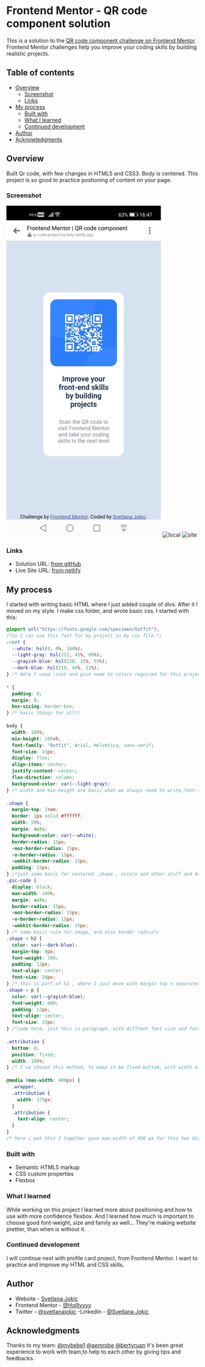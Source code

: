 # Frontend Mentor - QR code component solution

This is a solution to the [QR code component challenge on Frontend Mentor](https://www.frontendmentor.io/challenges/qr-code-component-iux_sIO_H). Frontend Mentor challenges help you improve your coding skills by building realistic projects.

## Table of contents

- [Overview](#overview)
  - [Screenshot](#screenshot)
  - [Links](#links)
- [My process](#my-process)
  - [Built with](#built-with)
  - [What I learned](#what-i-learned)
  - [Continued development](#continued-development)
- [Author](#author)
- [Acknowledgments](#acknowledgments)

## Overview

Built Qr code, with few changes in HTML5 and CSS3. Body is centered. This project is so good to practice postioning of content on your page.

### Screenshot

![mobile](design/mobile-ss.jpg)
![local](design/ss.jpg)
![site](design/ss-desktop.jpg)

### Links

- Solution URL: [from gitHub](https://github.com/Holllyyyy/qr-code)
- Live Site URL: [from netlify](https://qr-code-project-by-holy.netlify.app/)

## My process

I started with writing basic HTML where I just added couple of divs. After it I moved on my style. I make css folder, and wrote basic css.
I started with this:

```css
@import url("https://fonts.google.com/specimen/Outfit");
/*So I can use this font for my project in my css file.*/
:root {
  --white: hsl(0, 0%, 100%);
  --light-gray: hsl(212, 45%, 89%);
  --grayish-blue: hsl(220, 15%, 55%);
  --dark-blue: hsl(218, 44%, 22%);
} /* Here I used :root and give name to colors required for this project,so afterwards I used just that names   */

* {
  padding: 0;
  margin: 0;
  box-sizing: border-box;
} /* basic things for all*/

body {
  width: 100%;
  min-height: 100vh;
  font-family: "Outfit", Arial, Helvetica, sans-serif;
  font-size: 15px;
  display: flex;
  align-items: center;
  justify-content: center;
  flex-direction: column;
  background-color: var(--light-gray);
} /* width and min-height are basic what we always need to write,font-family from import, and some others if on some browser someone opened where is not accepted this one, theres some alternatives, display flex n other parts of flex is to make body to be centered and elements inside it, use of background-color with var what i already named it earlier*/

.shape {
  margin-top: 2rem;
  border: 1px solid #ffffff;
  width: 50%;
  margin: auto;
  background-color: var(--white);
  border-radius: 15px;
  -moz-border-radius: 15px;
  -o-border-radius: 15px;
  -webkit-border-radius: 15px;
  padding: 15px;
} /*just some basic for centered .shape , colors and other stuff and border radius with browser prefixes how would it be accessible n visible on other browsers as well*/
.pic-code {
  display: block;
  max-width: 100%;
  margin: auto;
  border-radius: 15px;
  -moz-border-radius: 15px;
  -o-border-radius: 15px;
  -webkit-border-radius: 15px;
} /* some basic rule for image, and also border radius*/
.shape > h2 {
  color: var(--dark-blue);
  margin-top: 8px;
  font-weight: 700;
  padding: 12px;
  text-align: center;
  font-size: 20px;
} /* this is part of h2 , where I just move with margin top n separated from picture, a little bit padding and make text to be centered*/
.shape > p {
  color: var(--grayish-blue);
  font-weight: 400;
  padding: 12px;
  text-align: center;
  font-size: 15px;
} /*same here, just this is paragraph, with diffrent font size and font weight*/

.attribution {
  bottom: 0;
  position: fixed;
  width: 100%;
} /* I've chosen this method, to make it be fixed bottom, with width of 100%, text is aligned on center, in HTML  */

@media (max-width: 400px) {
  .wrapper,
  .attribution {
    width: 375px;
  }
  .attribution {
    text-align: center;
  }
}
/* here i put this 2 together gave max-width of 400 px for this two divs width of 375px */
```

### Built with

- Semantic HTML5 markup
- CSS custom properties
- Flexbox

### What I learned

While working on this project I learned more about positioning and how to use with more confidence flexbox. And I learned how much is important to choose good font-weight, size and family as well... They're making website prettier, than when is without it.

### Continued development

I will continue next with profile card project, from Frontend Mentor. I want to practice and improve my HTML and CSS skills.

## Author

- Website - [Svetlana Jokic](https://qr-code-project-by-holy.netlify.app/)
- Frontend Mentor - [@Holllyyyy](https://www.frontendmentor.io/profile/Holllyyyy)
- Twitter - [@svetlanajokic](https://twitter.com/svetlanajokic)
  -LinkedIn - [@Svetlana Jokic](https://www.linkedin.com/in/svetlana-jokic-787432100/)

## Acknowledgments

Thanks to my team:
[@mybebe1](https://github.com/Mybebe1)
[@aemrobe](https://github.com/aemrobe)
[@bertyruan](https://github.com/bertyruan)
It's been great experience to work with team,to help to each other by giving tips and feedbacks.
